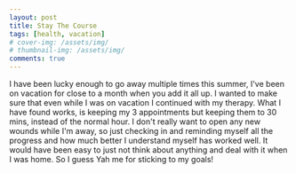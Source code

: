 ```yaml
---
layout: post
title: Stay The Course
tags: [health, vacation]
# cover-img: /assets/img/
# thumbnail-img: /assets/img/
comments: true
---
```

I have been lucky enough to go away multiple times this summer, I've been on vacation for close to a month when you add it all up. I wanted to make sure that even while I was on vacation I continued with my therapy. What I have found works, is keeping my 3 appointments but keeping them to 30 mins, instead of the normal hour. I don't really want to open any new wounds while I'm away, so just checking in and reminding myself all the progress and how much better I understand myself has worked well. It would have been easy to just not think about anything and deal with it when I was home. So I guess Yah me for sticking to my goals!
 